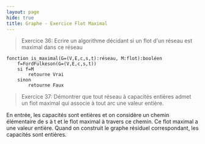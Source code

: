 ```yaml
--- 
layout: page
hide: true
title: Graphe - Exercice Flot Maximal
---
```

> Exercice 36: Ecrire un algorithme décidant si un flot d'un réseau est maximal dans ce réseau
```
fonction is_maximal(G=(V,E,c,s,t):réseau, M:flot):booléen
    f=FordFulkeson(G=(V,E,c,s,t))
    si f=M
        retourne Vrai
    sinon 
        retourne Faux

```

> Exercice 37: Démontrer que tout réseau à capacités entières admet un flot maximal qui associe à tout arc une valeur entière.

En entrée, les capacités sont entières et on considère un chemin élémentaire de
s à t et le flot maximal à travers ce chemin. Ce flot maximal a une valeur
entière. Quand on construit le graphe résiduel correspondant, les capacités sont
entières.
